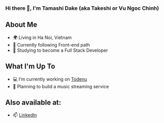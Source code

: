 ### Hi there 👋, I'm Tamashi Dake (aka Takeshi or Vu Ngoc Chinh) 

<!--
**Tamashi-Dake/Tamashi-Dake** is a ✨ _special_ ✨ repository because its `README.md` (this file) appears on your GitHub profile.

Here are some ideas to get you started:

- 🔭 I’m currently working on ...
- 🌱 I’m currently learning ...
- 👯 I’m looking to collaborate on ...
- 🤔 I’m looking for help with ...
- 💬 Ask me about ...
- 📫 How to reach me: ...
- 😄 Pronouns: ...
- ⚡ Fun fact: ...
-->

## About Me
- 🌍 Living in Ha Noi, Vietnam
- 🌱 Currently following Front-end path
- 🔭 Studying to become a Full Stack Developer 

## What I'm Up To
- 💻 I’m currently working on [Todenu](https://code-menu.vercel.app/)
- 🤔 Planning to build a music streaming service 

## Also available at:
- 📫 [LinkedIn](https://www.linkedin.com/in/tamashi-dake-abc123/)

